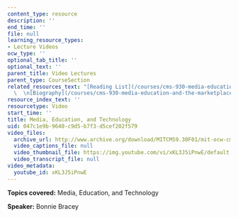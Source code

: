 ```yaml
---
content_type: resource
description: ''
end_time: ''
file: null
learning_resource_types:
- Lecture Videos
ocw_type: ''
optional_tab_title: ''
optional_text: ''
parent_title: Video Lectures
parent_type: CourseSection
related_resources_text: "[Reading List](/courses/cms-930-media-education-and-the-marketplace-fall-2001/pages/readings)\
  \  \n[Biography](/courses/cms-930-media-education-and-the-marketplace-fall-2001/video_galleries/video-lectures/biography#bb)"
resource_index_text: ''
resourcetype: Video
start_time: ''
title: Media, Education, and Technology
uid: 047c1e9b-9640-c9d5-b7f3-d5cef202f579
video_files:
  archive_url: http://www.archive.org/download/MITCMS9.30F01/mit-ocw-cms930-bracey-03jul2003-220k.mp4
  video_captions_file: null
  video_thumbnail_file: https://img.youtube.com/vi/xKL3J5iPnwE/default.jpg
  video_transcript_file: null
video_metadata:
  youtube_id: xKL3J5iPnwE
---
```


**Topics covered:** Media, Education, and Technology

**Speaker:** Bonnie Bracey



